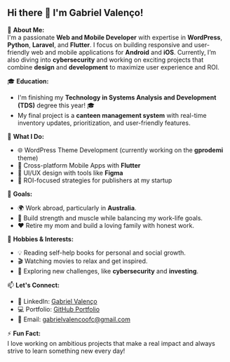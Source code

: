 ## Hi there 👋 I'm Gabriel Valenço!

🔧 **About Me:**  
I'm a passionate **Web and Mobile Developer** with expertise in **WordPress**, **Python**, **Laravel**, and **Flutter**. I focus on building responsive and user-friendly web and mobile applications for **Android** and **iOS**. Currently, I’m also diving into **cybersecurity** and working on exciting projects that combine **design** and **development** to maximize user experience and ROI.

🎓 **Education:**  
- I'm finishing my **Technology in Systems Analysis and Development (TDS)** degree this year! 🎓  
- My final project is a **canteen management system** with real-time inventory updates, prioritization, and user-friendly features.

💼 **What I Do:**  
- 🌐 WordPress Theme Development (currently working on the **gprodemi** theme)  
- 📱 Cross-platform Mobile Apps with **Flutter**  
- 🎨 UI/UX design with tools like **Figma**  
- 🔎 ROI-focused strategies for publishers at my startup  

🌟 **Goals:**  
- 🌍 Work abroad, particularly in **Australia**.  
- 💪 Build strength and muscle while balancing my work-life goals.  
- ❤️ Retire my mom and build a loving family with honest work.

📖 **Hobbies & Interests:**  
- 💡 Reading self-help books for personal and social growth.  
- 🎬 Watching movies to relax and get inspired.  
- 🚀 Exploring new challenges, like **cybersecurity** and **investing**.

📫 **Let's Connect:**  
- 💼 LinkedIn: [Gabriel Valenço](https://www.linkedin.com/in/gabriel-valen%C3%A7o-480b43276/)  
- 💻 Portfolio: [GitHub Portfolio](https://github.com/gabrielvalenco/curriculum/settings/pages)  
- 📧 Email: [gabrielvalencoofc@gmail.com](mailto:gabrielvalencoofc@gmail.com)

⚡ **Fun Fact:**  
I love working on ambitious projects that make a real impact and always strive to learn something new every day!
